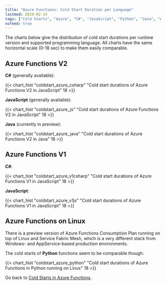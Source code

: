 ```yaml
---
title: "Azure Functions: Cold Start Duration per Language"
lastmod: 2019-02-14
tags: ["Cold Starts", "Azure", "C#", "JavaScript", "Python", "Java", "Azure Functions"]
nofeed: true
---
```


The charts below give the distribution of cold start durations per runtime version and supported programming language. All charts have the same horizontal scale (0-18 sec) to make them easily comparable.

## Azure Functions V2

**C#** (generally available):

{{< chart_hist 
     "coldstart_azure_csharp" 
     "Cold start durations of Azure Functions V2 in JavaScript" 
     18 >}}

**JavaScript** (generally available):

{{< chart_hist 
     "coldstart_azure_js" 
     "Cold start durations of Azure Functions V2 in JavaScript" 
     18 >}}

**Java** (currently in preview):

{{< chart_hist 
     "coldstart_azure_java" 
     "Cold start durations of Azure Functions V2 in Java" 
     18 >}}

## Azure Functions V1

**C#**:

{{< chart_hist 
     "coldstart_azure_v1csharp" 
     "Cold start durations of Azure Functions V1 in JavaScript" 
     18 >}}

**JavaScript**:

{{< chart_hist 
     "coldstart_azure_v1js" 
     "Cold start durations of Azure Functions V1 in JavaScript" 
     18 >}}

## Azure Functions on Linux

There is a preview version of Azure Functions Consumption Plan running on top of Linux and Service Fabric Mesh, which is a very different stack from Windows- and AppService-based production environments.

The cold starts of **Python** functions seem to be comparable though:

{{< chart_hist 
     "coldstart_azure_python" 
     "Cold start durations of Azure Functions in Python running on Linux"
     18 >}}

Go back to [Cold Starts in Azure Functions](/serverless/coldstarts/azure/).